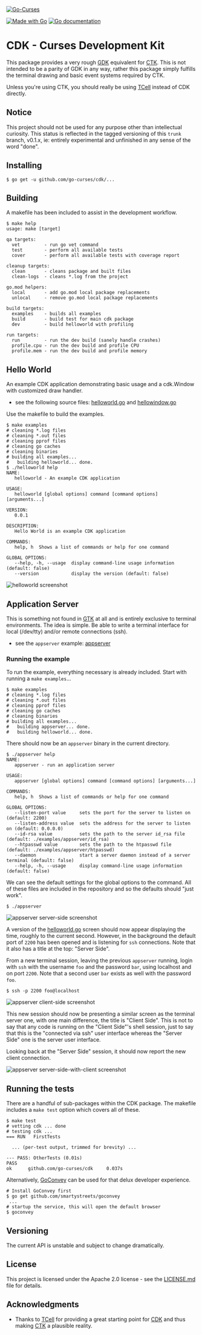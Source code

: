 [![Go-Curses](https://go-curses.org/media/curses-logo-banner.png)](https://go-curses.org)

[![Made with Go](https://img.shields.io/badge/go-v1.21+-blue.svg)](https://golang.org)
[![Go documentation](https://img.shields.io/badge/godoc-reference-blue.svg)](https://pkg.go.dev/github.com/go-curses/cdk)

# CDK - Curses Development Kit

This package provides a very rough [GDK] equivalent for [CTK]. This is not
intended to be a parity of GDK in any way, rather this package simply fulfills
the terminal drawing and basic event systems required by CTK.

Unless you're using CTK, you should really be using [TCell] instead of CDK
directly.

## Notice

This project should not be used for any purpose other than intellectual
curiosity. This status is reflected in the tagged versioning of this `trunk`
branch, v0.1.x, ie: entirely experimental and unfinished in any sense of the
word "done".

## Installing

```
$ go get -u github.com/go-curses/cdk/...
```

## Building

A makefile has been included to assist in the development workflow.

```
$ make help
usage: make [target]

qa targets:
  vet         - run go vet command
  test        - perform all available tests
  cover       - perform all available tests with coverage report

cleanup targets:
  clean       - cleans package and built files
  clean-logs  - cleans *.log from the project

go.mod helpers:
  local       - add go.mod local package replacements
  unlocal     - remove go.mod local package replacements

build targets:
  examples    - builds all examples
  build       - build test for main cdk package
  dev         - build helloworld with profiling

run targets:
  run         - run the dev build (sanely handle crashes)
  profile.cpu - run the dev build and profile CPU
  profile.mem - run the dev build and profile memory
```

## Hello World

An example CDK application demonstrating basic usage and a cdk.Window with customized draw handler.

* see the following source files: [helloworld.go] and [hellowindow.go]

Use the makefile to build the examples.

```
$ make examples 
# cleaning *.log files
# cleaning *.out files
# cleaning pprof files
# cleaning go caches
# cleaning binaries
# building all examples...
#	building helloworld... done.
$ ./helloworld help
NAME:
   helloworld - An example CDK application

USAGE:
   helloworld [global options] command [command options] [arguments...]

VERSION:
   0.0.1

DESCRIPTION:
   Hello World is an example CDK application

COMMANDS:
   help, h  Shows a list of commands or help for one command

GLOBAL OPTIONS:
   --help, -h, --usage  display command-line usage information (default: false)
   --version            display the version (default: false)
```

![helloworld screenshot]

## Application Server

This is something not found in [GTK] at all and is entirely exclusive to terminal
environments. The idea is simple. Be able to write a terminal interface for
local (/dev/tty) and/or remote connections (ssh).

* see the `appserver` example: [appserver]

### Running the example

To run the example, everything necessary is already included. Start with running
a `make examples`...

```
$ make examples
# cleaning *.log files
# cleaning *.out files
# cleaning pprof files
# cleaning go caches
# cleaning binaries
# building all examples...
#	building appserver... done.
#	building helloworld... done.
```

There should now be an `appserver` binary in the current directory.

```
$ ./appserver help
NAME:
   appserver - run an application server

USAGE:
   appserver [global options] command [command options] [arguments...]

COMMANDS:
   help, h  Shows a list of commands or help for one command

GLOBAL OPTIONS:
   --listen-port value     sets the port for the server to listen on (default: 2200)
   --listen-address value  sets the address for the server to listen on (default: 0.0.0.0)
   --id-rsa value          sets the path to the server id_rsa file (default: ./examples/appserver/id_rsa)
   --htpasswd value        sets the path to the htpasswd file (default: ./examples/appserver/htpasswd)
   --daemon                start a server daemon instead of a server terminal (default: false)
   --help, -h, --usage     display command-line usage information (default: false)
```

We can see the default settings for the global options to the command. All of
these files are included in the repository and so the defaults should "just
work".

```
$ ./appserver
```

![appserver server-side screenshot]

A version of the [helloworld.go] screen should now appear displaying the time,
roughly to the current second. However, in the background the default port of
`2200` has been opened and is listening for `ssh` connections. Note that it also
has a title at the top: "Server Side".

From a new terminal session, leaving the previous `appserver` running, login
with `ssh` with the username `foo` and the password `bar`, using localhost and
on port `2200`. Note that a second user `bar` exists as well with the password
`foo`.

```
$ ssh -p 2200 foo@localhost
```

![appserver client-side screenshot]

This new session should now be presenting a similar screen as the terminal
server one, with one main difference, the title is "Client Side". This is not to
say that any code is running on the "Client Side"'s shell session, just to say
that this is the "connected via ssh" user interface whereas the "Server Side"
one is the server user interface.

Looking back at the "Server Side" session, it should now report the new client
connection.

![appserver server-side-with-client screenshot]

## Running the tests

There are a handful of sub-packages within the CDK package. The makefile includes
a `make test` option which covers all of these.

```
$ make test
# vetting cdk ... done
# testing cdk ...
=== RUN   FirstTests

  ... (per-test output, trimmed for brevity) ...

--- PASS: OtherTests (0.01s)
PASS
ok      github.com/go-curses/cdk     0.037s
```

Alternatively, [GoConvey] can be used for that delux developer experience.

```
# Install GoConvey first
$ go get github.com/smartystreets/goconvey
 ...
# startup the service, this will open the default browser
$ goconvey
```

## Versioning

The current API is unstable and subject to change dramatically.

## License

This project is licensed under the Apache 2.0 license - see the [LICENSE.md]
file for details.

## Acknowledgments

* Thanks to [TCell] for providing a great starting point for [CDK] and thus
  making [CTK] a plausible reality.

[GTK]: https://docs.gtk.org/gtk3
[GDK]: https://docs.gtk.org/gdk3
[CTK]: https://github.com/go-curses/ctk
[CDK]: https://github.com/go-curses/cdk
[TCell]: https://github.com/gdamore/tcell
[helloworld.go]: https://github.com/go-curses/cdk/blob/trunk/examples/helloworld/helloworld.go
[hellowindow.go]: https://github.com/go-curses/cdk/blob/trunk/examples/helloworld/hellowindow.go
[appserver]: https://github.com/go-curses/cdk/blob/trunk/examples/appserver
[GoConvey]: https://github.com/smartystreets/goconvey
[LICENSE.md]: https://github.com/go-curses/cdk/blob/trunk/LICENSE.md
[helloworld screenshot]: https://go-curses.org/screenshots/cdk-helloworld.png
[appserver server-side screenshot]: https://go-curses.org/screenshots/cdk-appserver--server.png
[appserver client-side screenshot]: https://go-curses.org/screenshots/cdk-appserver--client.png
[appserver server-side-with-client screenshot]: https://go-curses.org/screenshots/cdk-appserver--server-with-client.png
